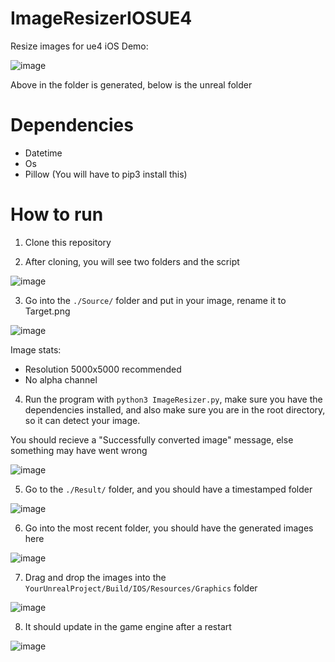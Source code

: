 # ImageResizerIOSUE4
Resize images for ue4 iOS
Demo:

![image](https://user-images.githubusercontent.com/50122069/111879850-91cdcb80-897e-11eb-92c6-fc48f407d9f1.png)

Above in the folder is generated, below is the unreal folder

# Dependencies

- Datetime
- Os
- Pillow (You will have to pip3 install this)

# How to run

1. Clone this repository

2. After cloning, you will see two folders and the script

![image](https://user-images.githubusercontent.com/50122069/111879902-d22d4980-897e-11eb-9ad9-6b326b9cfbd5.png)

3. Go into the `./Source/` folder and put in your image, rename it to Target.png

![image](https://user-images.githubusercontent.com/50122069/111879914-deb1a200-897e-11eb-842c-6ab9284a893e.png)

Image stats:
- Resolution 5000x5000 recommended
- No alpha channel

4. Run the program with `python3 ImageResizer.py`, make sure you have the dependencies installed, and also make sure you are in the root directory, so it can detect your image.

You should recieve a "Successfully converted image" message, else something may have went wrong

![image](https://user-images.githubusercontent.com/50122069/111880030-6ac3c980-897f-11eb-826e-ac08c6dfa59e.png)

5. Go to the `./Result/` folder, and you should have a timestamped folder

![image](https://user-images.githubusercontent.com/50122069/111880050-829b4d80-897f-11eb-81b9-7e827466f8ec.png)

6. Go into the most recent folder, you should have the generated images here

![image](https://user-images.githubusercontent.com/50122069/111880064-9050d300-897f-11eb-8f66-63f1921442d1.png)


7. Drag and drop the images into the `YourUnrealProject/Build/IOS/Resources/Graphics` folder

![image](https://user-images.githubusercontent.com/50122069/111880188-4caa9900-8980-11eb-95b3-a0b83e5d9650.png)

8. It should update in the game engine after a restart

![image](https://user-images.githubusercontent.com/50122069/111880170-2b49ad00-8980-11eb-91cc-05b22095483f.png)

